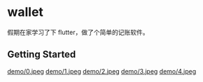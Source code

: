 # wallet

假期在家学习了下 flutter，做了个简单的记账软件。

## Getting Started

[demo/0.jpeg]()
[demo/1.jpeg]()
[demo/2.jpeg]()
[demo/3.jpeg]()
[demo/4.jpeg]()
